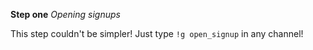 **Step one**
*Opening signups*

This step couldn't be simpler! Just type `!g open_signup` in any channel!

